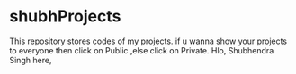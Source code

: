# shubhProjects
This repository stores codes of my projects. if u wanna show your projects to everyone then click on Public ,else click on Private.
Hlo, Shubhendra Singh here,
